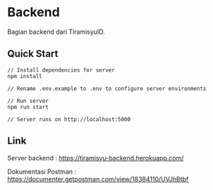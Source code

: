 # Backend

Bagian backend dari TiramisyuID.

## Quick Start

```
// Install dependencies for server
npm install

// Rename .env.example to .env to configure server environments

// Run server
npm run start

// Server runs on http://localhost:5000
```

## Link

Server backend : https://tiramisyu-backend.herokuapp.com/

Dokumentasi Postman : https://documenter.getpostman.com/view/18384110/UVJhBtbf
